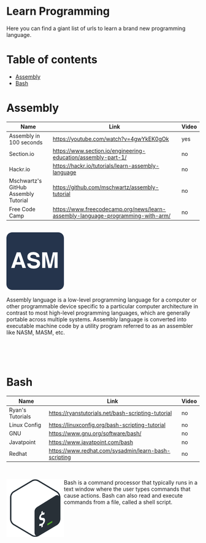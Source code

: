 # Learn Programming
Here you can find a giant list of urls to learn a brand new programming language.

# Table of contents
- [Assembly](#assembly)
- [Bash](#bash)

# Assembly
| Name | Link | Video |
| ---- | ---- | ----- |
| Assembly in 100 seconds | https://youtube.com/watch?v=4gwYkEK0gOk | yes |
| Section.io | https://www.section.io/engineering-education/assembly-part-1/ | no |
| Hackr.io | https://hackr.io/tutorials/learn-assembly-language | no |
| Mschwartz's GitHub Assembly Tutorial | https://github.com/mschwartz/assembly-tutorial | no |
| Free Code Camp | https://www.freecodecamp.org/news/learn-assembly-language-programming-with-arm/ | no |

<br>
<div>
    <img src="./images/asm.png" alt="Assembly Programming Language Logo" width="150px">
    <p>Assembly language is a low-level programming language for a computer or other programmable device specific to a particular computer architecture in contrast to most high-level programming languages, which are generally portable across multiple systems. Assembly language is converted into executable machine code by a utility program referred to as an assembler like NASM, MASM, etc.</p>
</div>
<br><br><br>

# Bash
| Name | Link | Video |
| ---- | ---- | ----- |
| Ryan's Tutorials | https://ryanstutorials.net/bash-scripting-tutorial | no |
| Linux Config | https://linuxconfig.org/bash-scripting-tutorial | no |
| GNU | https://www.gnu.org/software/bash/ | no |
| Javatpoint | https://www.javatpoint.com/bash | no |
| Redhat | https://www.redhat.com/sysadmin/learn-bash-scripting | no |

<br>
<div>
    <img src="./images/bash.png" alt="Bash Logo" width="150px" style="float: left; margin-right: em;">
    <p>Bash is a command processor that typically runs in a text window where the user types commands that cause actions. Bash can also read and execute commands from a file, called a shell script.</p>
</div>
